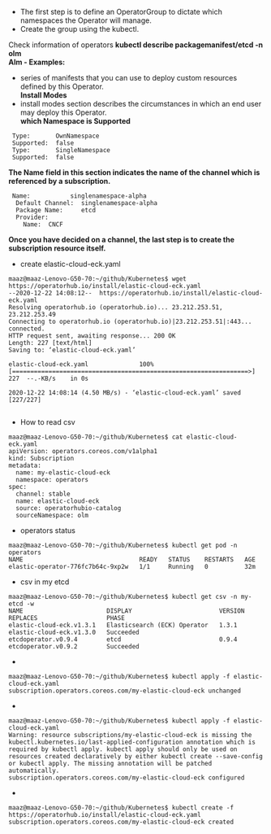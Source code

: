 
* The first step is to define an OperatorGroup to dictate which namespaces the Operator will manage.  
* Create the group using the kubectl.    

Check information of operators **kubectl describe packagemanifest/etcd -n olm**   
**Alm - Examples:**  
* series of manifests that you can use to deploy custom resources defined by this Operator.  
**Install Modes**  
* install modes section describes the circumstances in which an end user may deploy this Operator.    
**which Namespace is Supported**   
``` 
 Type:       OwnNamespace
 Supported:  false
 Type:       SingleNamespace
 Supported:  false

``` 
**The Name field in this section indicates the name of the channel which is referenced by a subscription.** 
``` 
 Name:           singlenamespace-alpha
  Default Channel:  singlenamespace-alpha
  Package Name:     etcd
  Provider:
    Name:  CNCF
```  
**Once you have decided on a channel, the last step is to create the subscription resource itself.**     
    
            
* create elastic-cloud-eck.yaml  
````
maaz@maaz-Lenovo-G50-70:~/github/Kubernetes$ wget https://operatorhub.io/install/elastic-cloud-eck.yaml
--2020-12-22 14:08:12--  https://operatorhub.io/install/elastic-cloud-eck.yaml
Resolving operatorhub.io (operatorhub.io)... 23.212.253.51, 23.212.253.49
Connecting to operatorhub.io (operatorhub.io)|23.212.253.51|:443... connected.
HTTP request sent, awaiting response... 200 OK
Length: 227 [text/html]
Saving to: ‘elastic-cloud-eck.yaml’

elastic-cloud-eck.yaml              100%[=================================================================>]     227  --.-KB/s    in 0s      

2020-12-22 14:08:14 (4.50 MB/s) - ‘elastic-cloud-eck.yaml’ saved [227/227]


````  
* How to read csv   
``` 
maaz@maaz-Lenovo-G50-70:~/github/Kubernetes$ cat elastic-cloud-eck.yaml 
apiVersion: operators.coreos.com/v1alpha1
kind: Subscription
metadata:
  name: my-elastic-cloud-eck
  namespace: operators
spec:
  channel: stable
  name: elastic-cloud-eck
  source: operatorhubio-catalog
  sourceNamespace: olm
``` 
* operators status     
``` 
maaz@maaz-Lenovo-G50-70:~/github/Kubernetes$ kubectl get pod -n operators
NAME                                READY   STATUS    RESTARTS   AGE
elastic-operator-776fc7b64c-9xp2w   1/1     Running   0          32m
``` 
* csv in my etcd   
``` 
maaz@maaz-Lenovo-G50-70:~/github/Kubernetes$ kubectl get csv -n my-etcd -w
NAME                       DISPLAY                        VERSION   REPLACES                   PHASE
elastic-cloud-eck.v1.3.1   Elasticsearch (ECK) Operator   1.3.1     elastic-cloud-eck.v1.3.0   Succeeded
etcdoperator.v0.9.4        etcd                           0.9.4     etcdoperator.v0.9.2        Succeeded
```
* 
``` 
maaz@maaz-Lenovo-G50-70:~/github/Kubernetes$ kubectl apply -f elastic-cloud-eck.yaml
subscription.operators.coreos.com/my-elastic-cloud-eck unchanged
```  

* 
``` 
maaz@maaz-Lenovo-G50-70:~/github/Kubernetes$ kubectl apply -f elastic-cloud-eck.yaml 
Warning: resource subscriptions/my-elastic-cloud-eck is missing the kubectl.kubernetes.io/last-applied-configuration annotation which is required by kubectl apply. kubectl apply should only be used on resources created declaratively by either kubectl create --save-config or kubectl apply. The missing annotation will be patched automatically.
subscription.operators.coreos.com/my-elastic-cloud-eck configured
```  
*  
``` 
maaz@maaz-Lenovo-G50-70:~/github/Kubernetes$ kubectl create -f https://operatorhub.io/install/elastic-cloud-eck.yaml
subscription.operators.coreos.com/my-elastic-cloud-eck created
```